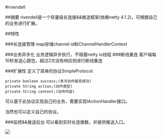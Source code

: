 #rivendell

##摘要
rivendell是一个轻量级长连接&&推送框架(依赖netty 4.1.2)，可根据自己的业务进行扩展。

##特性

###长连接管理
map存储channel id和ChannelHandlerContext

###业务异步化
业务逻辑异步执行，不阻塞netty io线程
###断线重连
客户端每10秒发送心跳包，超过2次没有响应则进行断线重连

###扩展性
定义了简单的协议SimpleProtocol:


	private boolean success;(本次动作是否成功)
    private String action;(动作类型)
    private String content;(动作内容)

可以基于此协议实现自己的业务，需要实现IActionHandler接口。

当然也可以定义自己的协议。

###监控&&推送后台
可以看到实时长连接数，并提供推送入口。

![](https://raw.githubusercontent.com/majiaji/rivendell/master/screenshots/1.png)



